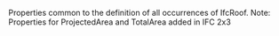 ﻿Properties common to the definition of all occurrences of IfcRoof. Note: Properties for ProjectedArea and TotalArea added in IFC 2x3